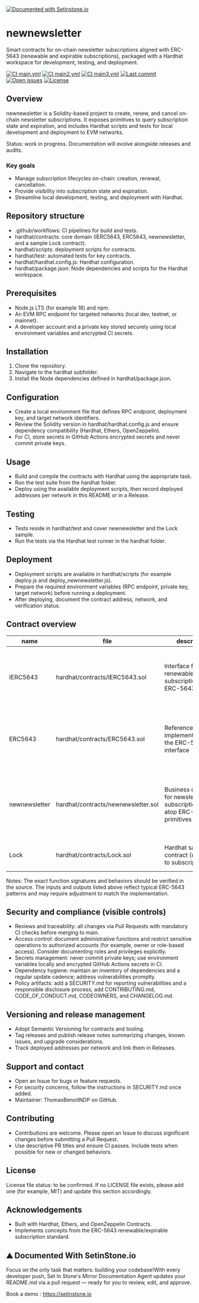 [![Documented with Setinstone.io](https://img.shields.io/badge/⛰️Documented%20with-Setinstone.io-success?logo=book&logoColor=white)](https://setinstone.io)

# newnewsletter

Smart contracts for on-chain newsletter subscriptions aligned with ERC-5643 (renewable and expirable subscriptions), packaged with a Hardhat workspace for development, testing, and deployment.

[![CI main.yml](https://github.com/ThomasBenoitNDP/newnewsletter/actions/workflows/main.yml/badge.svg?branch=main)](https://github.com/ThomasBenoitNDP/newnewsletter/actions/workflows/main.yml)
[![CI main2.yml](https://github.com/ThomasBenoitNDP/newnewsletter/actions/workflows/main2.yml/badge.svg?branch=main)](https://github.com/ThomasBenoitNDP/newnewsletter/actions/workflows/main2.yml)
[![CI main3.yml](https://github.com/ThomasBenoitNDP/newnewsletter/actions/workflows/main3.yml/badge.svg?branch=main)](https://github.com/ThomasBenoitNDP/newnewsletter/actions/workflows/main3.yml)
[![Last commit](https://img.shields.io/github/last-commit/ThomasBenoitNDP/newnewsletter)](https://github.com/ThomasBenoitNDP/newnewsletter/commits/main)
[![Open issues](https://img.shields.io/github/issues/ThomasBenoitNDP/newnewsletter)](https://github.com/ThomasBenoitNDP/newnewsletter/issues)
[![License](https://img.shields.io/github/license/ThomasBenoitNDP/newnewsletter)](./LICENSE)

## Overview
newnewsletter is a Solidity-based project to create, renew, and cancel on-chain newsletter subscriptions. It exposes primitives to query subscription state and expiration, and includes Hardhat scripts and tests for local development and deployment to EVM networks.

Status: work in progress. Documentation will evolve alongside releases and audits.

### Key goals
- Manage subscription lifecycles on-chain: creation, renewal, cancellation.
- Provide visibility into subscription state and expiration.
- Streamline local development, testing, and deployment with Hardhat.

## Repository structure
- .github/workflows: CI pipelines for build and tests.
- hardhat/contracts: core domain (IERC5643, ERC5643, newnewsletter, and a sample Lock contract).
- hardhat/scripts: deployment scripts for contracts.
- hardhat/test: automated tests for key contracts.
- hardhat/hardhat.config.js: Hardhat configuration.
- hardhat/package.json: Node dependencies and scripts for the Hardhat workspace.

## Prerequisites
- Node.js LTS (for example 18) and npm.
- An EVM RPC endpoint for targeted networks (local dev, testnet, or mainnet).
- A developer account and a private key stored securely using local environment variables and encrypted CI secrets.

## Installation
1. Clone the repository.
2. Navigate to the hardhat subfolder.
3. Install the Node dependencies defined in hardhat/package.json.

## Configuration
- Create a local environment file that defines RPC endpoint, deployment key, and target network identifiers.
- Review the Solidity version in hardhat/hardhat.config.js and ensure dependency compatibility (Hardhat, Ethers, OpenZeppelin).
- For CI, store secrets in GitHub Actions encrypted secrets and never commit private keys.

## Usage
- Build and compile the contracts with Hardhat using the appropriate task.
- Run the test suite from the hardhat folder.
- Deploy using the available deployment scripts, then record deployed addresses per network in this README or in a Release.

## Testing
- Tests reside in hardhat/test and cover newnewsletter and the Lock sample.
- Run the tests via the Hardhat test runner in the hardhat folder.

## Deployment
- Deployment scripts are available in hardhat/scripts (for example deploy.js and deploy_newnewsletter.js).
- Prepare the required environment variables (RPC endpoint, private key, target network) before running a deployment.
- After deploying, document the contract address, network, and verification status.

## Contract overview
| name | file | description | inputs | outputs |
|---|---|---|---|---|
| IERC5643 | hardhat/contracts/IERC5643.sol | Interface for renewable/expirable subscriptions per ERC-5643 | Typical: token or subscription identifier, subscriber address, renewal period or expiration timestamp (implementation dependent) | Typical: expiration timestamp, status booleans, subscription-related events |
| ERC5643 | hardhat/contracts/ERC5643.sol | Reference implementation of the ERC-5643 interface | Usually: identifier, renewal period configuration, authorized operator or owner for administrative actions | Emits events for renewal and cancellation; updates and returns new expiration values |
| newnewsletter | hardhat/contracts/newnewsletter.sol | Business contract for newsletter subscriptions built atop ERC-5643 primitives | Likely: price, currency, renewal period, beneficiary/treasury, subscriber identifier; admin controls for parameters | Subscription identifier, active status, expiration, and domain events for subscribe, renew, cancel |
| Lock | hardhat/contracts/Lock.sol | Hardhat sample contract (unrelated to subscriptions) | Lock parameters such as unlock date and depositor | Lock state and withdrawal events |

Notes: The exact function signatures and behaviors should be verified in the source. The inputs and outputs listed above reflect typical ERC-5643 patterns and may require adjustment to match the implementation.

## Security and compliance (visible controls)
- Reviews and traceability: all changes via Pull Requests with mandatory CI checks before merging to main.
- Access control: document administrative functions and restrict sensitive operations to authorized accounts (for example, owner or role-based access). Consider documenting roles and privileges explicitly.
- Secrets management: never commit private keys; use environment variables locally and encrypted GitHub Actions secrets in CI.
- Dependency hygiene: maintain an inventory of dependencies and a regular update cadence; address vulnerabilities promptly.
- Policy artifacts: add a SECURITY.md for reporting vulnerabilities and a responsible disclosure process; add CONTRIBUTING.md, CODE_OF_CONDUCT.md, CODEOWNERS, and CHANGELOG.md.

## Versioning and release management
- Adopt Semantic Versioning for contracts and tooling.
- Tag releases and publish release notes summarizing changes, known issues, and upgrade considerations.
- Track deployed addresses per network and link them in Releases.

## Support and contact
- Open an Issue for bugs or feature requests.
- For security concerns, follow the instructions in SECURITY.md once added.
- Maintainer: ThomasBenoitNDP on GitHub.

## Contributing
- Contributions are welcome. Please open an Issue to discuss significant changes before submitting a Pull Request.
- Use descriptive PR titles and ensure CI passes. Include tests when possible for new or changed behaviors.

## License
License file status: to be confirmed. If no LICENSE file exists, please add one (for example, MIT) and update this section accordingly.

## Acknowledgements
- Built with Hardhat, Ethers, and OpenZeppelin Contracts.
- Implements concepts from the ERC-5643 renewable/expirable subscription standard.

## ⛰️ Documented With SetinStone.io
 Focus on the only task that matters: building your codebase!With every developer push, Set In Stone's Mirror Documentation Agent updates your README.md via a pull request — ready for you to review, edit, and approve.

Book a demo :  https://setinstone.io 

